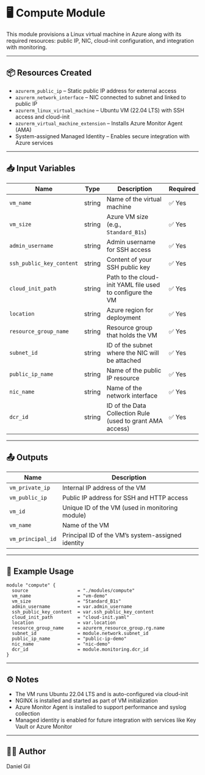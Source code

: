 # 🖥️ Compute Module

This module provisions a Linux virtual machine in Azure along with its required resources: public IP, NIC, cloud-init configuration, and integration with monitoring.

---

## 📦 Resources Created

- `azurerm_public_ip` – Static public IP address for external access  
- `azurerm_network_interface` – NIC connected to subnet and linked to public IP  
- `azurerm_linux_virtual_machine` – Ubuntu VM (22.04 LTS) with SSH access and cloud-init  
- `azurerm_virtual_machine_extension` – Installs Azure Monitor Agent (AMA)  
- System-assigned Managed Identity – Enables secure integration with Azure services

---

## 📥 Input Variables

| Name                    | Type     | Description                                                  | Required |
|-------------------------|----------|--------------------------------------------------------------|----------|
| `vm_name`               | string   | Name of the virtual machine                                  | ✅ Yes   |
| `vm_size`               | string   | Azure VM size (e.g., `Standard_B1s`)                         | ✅ Yes   |
| `admin_username`        | string   | Admin username for SSH access                                | ✅ Yes   |
| `ssh_public_key_content`| string   | Content of your SSH public key                               | ✅ Yes   |
| `cloud_init_path`       | string   | Path to the cloud-init YAML file used to configure the VM    | ✅ Yes   |
| `location`              | string   | Azure region for deployment                                  | ✅ Yes   |
| `resource_group_name`   | string   | Resource group that holds the VM                             | ✅ Yes   |
| `subnet_id`             | string   | ID of the subnet where the NIC will be attached              | ✅ Yes   |
| `public_ip_name`        | string   | Name of the public IP resource                               | ✅ Yes   |
| `nic_name`              | string   | Name of the network interface                                | ✅ Yes   |
| `dcr_id`                | string   | ID of the Data Collection Rule (used to grant AMA access)    | ✅ Yes   |

---

## 📤 Outputs

| Name               | Description                                        |
|--------------------|----------------------------------------------------|
| `vm_private_ip`    | Internal IP address of the VM                      |
| `vm_public_ip`     | Public IP address for SSH and HTTP access          |
| `vm_id`            | Unique ID of the VM (used in monitoring module)    |
| `vm_name`          | Name of the VM                                     |
| `vm_principal_id`  | Principal ID of the VM’s system-assigned identity  |

---

## 🧪 Example Usage

```hcl
module "compute" {
  source                  = "./modules/compute"
  vm_name                 = "vm-demo"
  vm_size                 = "Standard_B1s"
  admin_username          = var.admin_username
  ssh_public_key_content  = var.ssh_public_key_content
  cloud_init_path         = "cloud-init.yaml"
  location                = var.location
  resource_group_name     = azurerm_resource_group.rg.name
  subnet_id               = module.network.subnet_id
  public_ip_name          = "public-ip-demo"
  nic_name                = "nic-demo"
  dcr_id                  = module.monitoring.dcr_id
}
```
---

## ⚙️ Notes
- The VM runs Ubuntu 22.04 LTS and is auto-configured via cloud-init
- NGINX is installed and started as part of VM initialization
- Azure Monitor Agent is installed to support performance and syslog collection
- Managed identity is enabled for future integration with services like Key Vault or Azure Monitor

---

## 🧑‍💻 Author

Daniel Gil